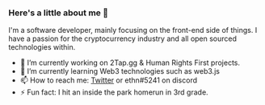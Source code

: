 
### Here's a little about me 👋
I'm a software developer, mainly focusing on the front-end side of things. I have a passion for the cryptocurrency industry and all open sourced technologies within.

- 🔭 I’m currently working on 2Tap.gg & Human Rights First projects.
- 🌱 I’m currently learning Web3 technologies such as web3.js
- 📫 How to reach me: [Twitter](https://twitter.com/100K2020) or ethn#5241 on discord
- ⚡ Fun fact: I hit an inside the park homerun in 3rd grade.
